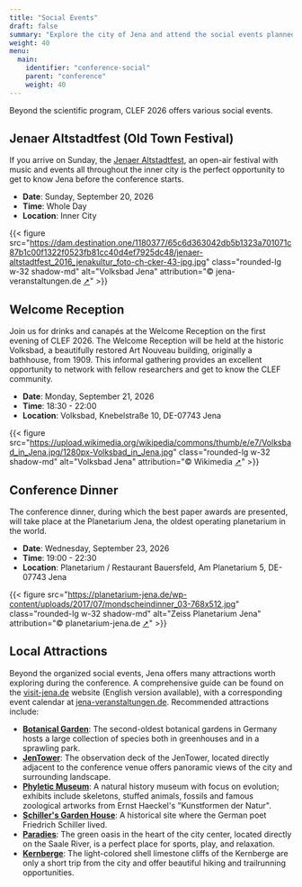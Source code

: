 ```yaml
---
title: "Social Events"
draft: false
summary: "Explore the city of Jena and attend the social events planned as part of CLEF 2026."
weight: 40
menu:
  main:
    identifier: "conference-social"
    parent: "conference"
    weight: 40
---
```


Beyond the scientific program, CLEF 2026 offers various social events.

## Jenaer Altstadtfest (Old Town Festival)

If you arrive on Sunday, the [Jenaer Altstadtfest](https://www.jena-veranstaltungen.de/event/jenaer-altstadtfest), an open-air festival with music and events all throughout the inner city is the perfect opportunity to get to know Jena before the conference starts.

- **Date**: Sunday, September 20, 2026
- **Time**: Whole Day
- **Location**: Inner City

{{< figure src="https://dam.destination.one/1180377/65c6d363042db5b1323a701071c87b1c00f1322f0523fb81cc40d4ef7925dc48/jenaer-altstadtfest_2016_jenakultur_foto-ch-cker-43-jpg.jpg" class="rounded-lg w-32 shadow-md" alt="Volksbad Jena" attribution="© jena-veranstaltungen.de [➚](https://www.jena-veranstaltungen.de/event/jenaer-altstadtfest)" >}}

## Welcome Reception

Join us for drinks and canapés at the Welcome Reception on the first evening of CLEF 2026. 
The Welcome Reception will be held at the historic Volksbad, a beautifully restored Art Nouveau building, originally a bathhouse, from 1909.
This informal gathering provides an excellent opportunity to network with fellow researchers and get to know the CLEF community.

- **Date**: Monday, September 21, 2026
- **Time**: 18:30 - 22:00
- **Location**: Volksbad, Knebelstraße 10, DE-07743 Jena

{{< figure src="https://upload.wikimedia.org/wikipedia/commons/thumb/e/e7/Volksbad_in_Jena.jpg/1280px-Volksbad_in_Jena.jpg" class="rounded-lg w-32 shadow-md" alt="Volksbad Jena" attribution="© Wikimedia [➚](https://commons.wikimedia.org/wiki/File:Volksbad_in_Jena.jpg)" >}}

## Conference Dinner

The conference dinner, during which the best paper awards are presented, will take place at the Planetarium Jena, the oldest operating planetarium in the world. 

- **Date**: Wednesday, September 23, 2026  
- **Time**: 19:00 - 22:30  
- **Location**: Planetarium / Restaurant Bauersfeld, Am Planetarium 5, DE-07743 Jena

{{< figure src="https://planetarium-jena.de/wp-content/uploads/2017/07/mondscheindinner_03-768x512.jpg" class="rounded-lg w-32 shadow-md" alt="Zeiss Planetarium Jena" attribution="© planetarium-jena.de [➚](https://planetarium-jena.de)" >}}


## Local Attractions

Beyond the organized social events, Jena offers many attractions worth exploring during the conference. 
A comprehensive guide can be found on the [visit-jena.de](https://www.visit-jena.de/) website (English version available), with a corresponding event calendar at [jena-veranstaltungen.de](https://www.jena-veranstaltungen.de/veranstaltungen?tx_ndssearch_search%5Baction%5D=search&tx_ndssearch_search%5Bcontroller%5D=Search&tx_ndssearch_search%5BpresetSearchParams%5D%5Bcategory%5D=0&tx_ndssearch_search%5BpresetSearchParams%5D%5Bfrom%5D=2026-09-20&tx_ndssearch_search%5BpresetSearchParams%5D%5Bto%5D=2026-09-24&cHash=2358e12fc56b075e682af07d41255988).
Recommended attractions include:
- [**Botanical Garden**](https://www.visit-jena.de/aktiv-und-natur/gaerten-und-parks/botanischer-garten/): The second-oldest botanical gardens in Germany hosts a large collection of species both in greenhouses and in a sprawling park.
- [**JenTower**](https://www.visit-jena.de/sehen-und-erleben/sehenswuerdigkeiten/jentower/): The observation deck of the JenTower, located directly adjacent to the conference venue offers panoramic views of the city and surrounding landscape.
- [**Phyletic Museum**](https://www.visit-jena.de/kunst-kultur-und-kulinarik/museen/phyletisches-museum/): A natural history museum with focus on evolution; exhibits include skeletons, stuffed animals, fossils and famous zoological artworks from Ernst Haeckel's "Kunstformen der Natur".
- [**Schiller's Garden House**](https://www.visit-jena.de/kunst-kultur-und-kulinarik/museen/schillers-gartenhaus/): A historical site where the German poet Friedrich Schiller lived.
- [**Paradies**](https://www.visit-jena.de/aktiv-und-natur/gaerten-und-parks/jena-paradies-volkspark-oberaue/): The green oasis in the heart of the city center, located directly on the Saale River, is a perfect place for sports, play, and relaxation.
- [**Kernberge**](https://www.visit-jena.de/aktiv-und-natur/trailrunningwege-in-den-kernbergen/): The light-colored shell limestone cliffs of the Kernberge are only a short trip from the city and offer beautiful hiking and trailrunning opportunities.
